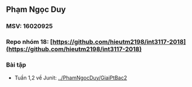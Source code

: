 ## Phạm Ngọc Duy

### MSV: 16020925

### Repo nhóm 18: [https://github.com/hieutm2198/int3117-2018](https://github.com/hieutm2198/int3117-2018)

### Bài tập
- Tuần 1,2 về Junit: [../PhamNgocDuy/GiaiPtBac2](https://github.com/hieutm2198/int3117-2018/tree/master/PhamNgocDuy/GiaiPtBac2)